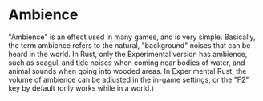 # Ambience

"Ambience" is an effect used in many games, and is very simple. Basically, the term ambience refers to the natural, "background" noises that can be heard in the world. In Rust, only the Experimental version has ambience, such as seagull and tide noises when coming near bodies of water, and animal sounds when going into wooded areas. In Experimental Rust, the volume of ambience can be adjusted in the in-game settings, or the "F2" key by default (only works while in a world.)
